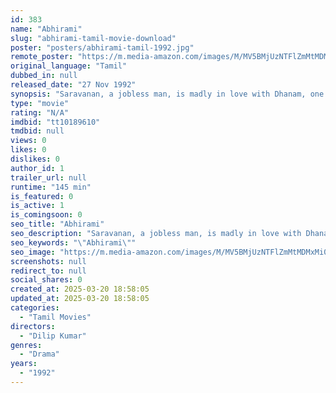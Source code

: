 ```yaml
---
id: 383
name: "Abhirami"
slug: "abhirami-tamil-movie-download"
poster: "posters/abhirami-tamil-1992.jpg"
remote_poster: "https://m.media-amazon.com/images/M/MV5BMjUzNTFlZmMtMDMxMi00MTZkLThjYjgtZmU1ZjBiMzUxZDU0XkEyXkFqcGdeQXVyMTEzNzg0Mjkx._V1_SX300.jpg"
original_language: "Tamil"
dubbed_in: null
released_date: "27 Nov 1992"
synopsis: "Saravanan, a jobless man, is madly in love with Dhanam, one of the five daughters of Abhirami. But things change when her marriage gets fixed and he ends up taking care of Dhanam's sisters."
type: "movie"
rating: "N/A"
imdbid: "tt10189610"
tmdbid: null
views: 0
likes: 0
dislikes: 0
author_id: 1
trailer_url: null
runtime: "145 min"
is_featured: 0
is_active: 1
is_comingsoon: 0
seo_title: "Abhirami"
seo_description: "Saravanan, a jobless man, is madly in love with Dhanam, one of the five daughters of Abhirami. But things change when her marriage gets fixed and he ends up taking care of Dhanam's sisters."
seo_keywords: "\"Abhirami\""
seo_image: "https://m.media-amazon.com/images/M/MV5BMjUzNTFlZmMtMDMxMi00MTZkLThjYjgtZmU1ZjBiMzUxZDU0XkEyXkFqcGdeQXVyMTEzNzg0Mjkx._V1_SX300.jpg"
screenshots: null
redirect_to: null
social_shares: 0
created_at: 2025-03-20 18:58:05
updated_at: 2025-03-20 18:58:05
categories:
  - "Tamil Movies"
directors:
  - "Dilip Kumar"
genres:
  - "Drama"
years:
  - "1992"
---
```

